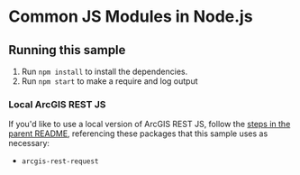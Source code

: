 # Common JS Modules in Node.js

## Running this sample

1. Run `npm install` to install the dependencies.
2. Run `npm start` to make a require and log output

### Local ArcGIS REST JS

If you'd like to use a local version of ArcGIS REST JS, follow the [steps in the parent README](../README.md#local-arcgis-rest-js-npm), referencing these packages that this sample uses as necessary:

- `arcgis-rest-request`

